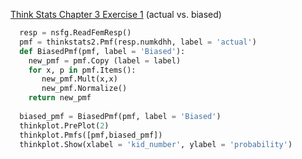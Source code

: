 [Think Stats Chapter 3 Exercise 1](http://greenteapress.com/thinkstats2/html/thinkstats2004.html#toc31) (actual vs. biased)

>>
```python
  resp = nsfg.ReadFemResp()
  pmf = thinkstats2.Pmf(resp.numkdhh, label = 'actual')  
  def BiasedPmf(pmf, label = 'Biased'):  
    new_pmf = pmf.Copy (label = label)  
    for x, p in pmf.Items():  
       new_pmf.Mult(x,x)  
       new_pmf.Normalize()  
    return new_pmf  
   
  biased_pmf = BiasedPmf(pmf, label = 'Biased')  
  thinkplot.PrePlot(2)  
  thinkplot.Pmfs([pmf,biased_pmf])  
  thinkplot.Show(xlabel = 'kid_number', ylabel = 'probability')
 ```
